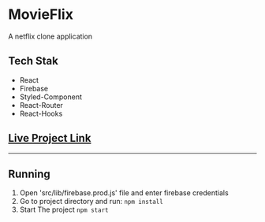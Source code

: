 # MovieFlix
A netflix clone application

## Tech Stak
* React
* Firebase
* Styled-Component
* React-Router
* React-Hooks

## [Live Project Link](https://kalptalwadia.github.io/movieflix/)

---
## Running
1. Open 'src/lib/firebase.prod.js' file and enter firebase credentials
2. Go to project directory and run:
```npm install```
3. Start The project 
```npm start```



